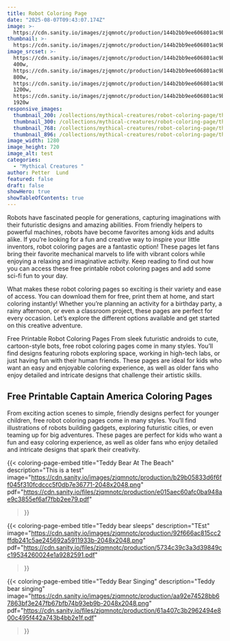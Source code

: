 ```yaml
---
title: Robot Coloring Page
date: "2025-08-07T09:43:07.174Z"
image: >-
  https://cdn.sanity.io/images/zjqmnotc/production/144b2bb9ee606801ac9bb0ed58e76fa31796c6f2-1280x720.webp?auto=format&q=90&w=1920&h=600
thumbnail: >-
  https://cdn.sanity.io/images/zjqmnotc/production/144b2bb9ee606801ac9bb0ed58e76fa31796c6f2-1280x720.webp?auto=format&q=75&w=800&h=800&fit=crop
image_srcset: >-
  https://cdn.sanity.io/images/zjqmnotc/production/144b2bb9ee606801ac9bb0ed58e76fa31796c6f2-1280x720.webp?auto=format&q=85&w=400
  400w,
  https://cdn.sanity.io/images/zjqmnotc/production/144b2bb9ee606801ac9bb0ed58e76fa31796c6f2-1280x720.webp?auto=format&q=85&w=800
  800w,
  https://cdn.sanity.io/images/zjqmnotc/production/144b2bb9ee606801ac9bb0ed58e76fa31796c6f2-1280x720.webp?auto=format&q=85&w=1200
  1200w,
  https://cdn.sanity.io/images/zjqmnotc/production/144b2bb9ee606801ac9bb0ed58e76fa31796c6f2-1280x720.webp?auto=format&q=85&w=1920
  1920w
responsive_images:
  thumbnail_200: /collections/mythical-creatures/robot-coloring-page/thumbnail-200.webp
  thumbnail_300: /collections/mythical-creatures/robot-coloring-page/thumbnail-300.webp
  thumbnail_768: /collections/mythical-creatures/robot-coloring-page/thumbnail-768.webp
  thumbnail_896: /collections/mythical-creatures/robot-coloring-page/thumbnail-896.webp
image_width: 1280
image_height: 720
image_alt: test
categories:
  - "Mythical Creatures "
author: Petter  Lund
featured: false
draft: false
showHero: true
showTableOfContents: true
---
```


Robots have fascinated people for generations, capturing imaginations with their futuristic designs and amazing abilities. From friendly helpers to powerful machines, robots have become favorites among kids and adults alike. If you’re looking for a fun and creative way to inspire your little inventors, robot coloring pages are a fantastic option! These pages let fans bring their favorite mechanical marvels to life with vibrant colors while enjoying a relaxing and imaginative activity. Keep reading to find out how you can access these free printable robot coloring pages and add some sci-fi fun to your day.

What makes these robot coloring pages so exciting is their variety and ease of access. You can download them for free, print them at home, and start coloring instantly! Whether you’re planning an activity for a birthday party, a rainy afternoon, or even a classroom project, these pages are perfect for every occasion. Let’s explore the different options available and get started on this creative adventure.

Free Printable Robot Coloring Pages
From sleek futuristic androids to cute, cartoon-style bots, free robot coloring pages come in many styles. You’ll find designs featuring robots exploring space, working in high-tech labs, or just having fun with their human friends. These pages are ideal for kids who want an easy and enjoyable coloring experience, as well as older fans who enjoy detailed and intricate designs that challenge their artistic skills.

## Free Printable Captain America Coloring Pages

From exciting action scenes to simple, friendly designs perfect for younger children, free robot coloring pages come in many styles. You’ll find illustrations of robots building gadgets, exploring futuristic cities, or even teaming up for big adventures. These pages are perfect for kids who want a fun and easy coloring experience, as well as older fans who enjoy detailed and intricate designs that spark their creativity.




<div class="coloring-pages-grid">


{{< coloring-page-embed
  title="Teddy Bear At The Beach"
  description="This is a test"
  image="https://cdn.sanity.io/images/zjqmnotc/production/b29b05833d6f6ff045f310fcdccc5f0db7e36771-2048x2048.png"
  pdf="https://cdn.sanity.io/files/zjqmnotc/production/e015aec60afc0ba948ae9c3855ef6af7fbb2ee79.pdf"
>}}


{{< coloring-page-embed
  title="Teddy bear sleeps"
  description="TEst"
  image="https://cdn.sanity.io/images/zjqmnotc/production/92f666ac815cc2ffdb241c5ae245692a5911933b-2048x2048.png"
  pdf="https://cdn.sanity.io/files/zjqmnotc/production/5734c39c3a3d39849cc19534260024e1a9282591.pdf"
>}}


{{< coloring-page-embed
  title="Teddy Bear Singing"
  description="Teddy bear singing"
  image="https://cdn.sanity.io/images/zjqmnotc/production/aa92e74528bb67863bf3e247fb67bfb74b93eb9b-2048x2048.png"
  pdf="https://cdn.sanity.io/files/zjqmnotc/production/61a407c3b2962494e800c495f442a743b4bb2e1f.pdf"
>}}

</div>
